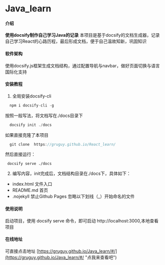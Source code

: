 # Java_learn

#### 介绍
**使用docsify制作自己学习Java的记录**
本项目是基于docsify的文档生成器，记录自己学习React的心路历程，最后形成文档，便于自己温故知新，巩固知识

#### 软件架构
使用docsify.js框架生成文档结构，通过配置导航与navbar，做好页面切换与语言国际化支持


#### 安装教程

1.  全局安装docsify-cli
```javascript
  npm i docsify-cli -g
```
按照一般写法，将文档写在./docs目录下
```javascript
  docsify init ./docs
```

如果直接克隆了本项目
```javascript
  git clone  https://gruguy.github.io/React_learn/
```
然后直接运行：
```
 docsify serve ./docs
```


2. 编写内容，init完成后，文档结构目录在./docs下，具体如下：
* index.html 文件入口
* README.md 首页
* .nojekyll 禁止Github Pages 忽略以下划线（_）开始命名的文件

#### 使用说明

启动项目，使用 docsify serve 命令，即可启动 http://localhost:3000,本地查看项目

#### 在线地址

可直接点击地址 [https://gruguy.github.io/Java_learn/#/](https://gruguy.github.io/Java_learn/#/ "点我来查看吧")


